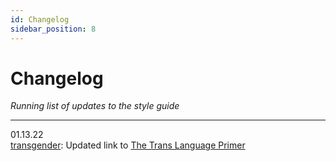 ```yaml
---
id: Changelog
sidebar_position: 8
---
```


# Changelog

*Running list of updates to the style guide*

---

01.13.22  
[transgender](https://symmetry-mag.github.io/style-guide/writing-about-gender-sex-and-sexual-orientation/#transgender): Updated link to [The Trans Language Primer](https://translanguageprimer.com/)

